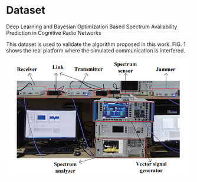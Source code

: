 # Dataset
Deep Learning and Bayesian Optimization Based Spectrum Availability Prediction in Cognitive Radio Networks

This dataset is used to validate the algorithm proposed in this work. FIG. 1 shows the real platform where the simulated communication is interfered.

![](https://github.com/pgl1234/spectrum-data/blob/main/Images/platform.png)
